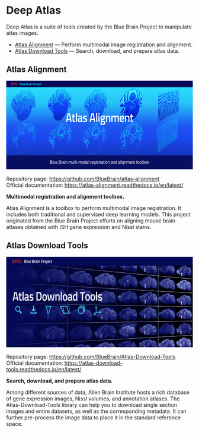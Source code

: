 # Deep Atlas

Deep Atlas is a suite of tools created by the Blue Brain Project to manipulate atlas images. 
- [Atlas Alignment](#atlalign) — Perform multimodal image registration and alignment.
- [Atlas Download Tools](#atldld) — Search, download, and prepare atlas data.

## <a name="atlalign"></a> Atlas Alignment

<img src="images/Atlas_Alignment_banner.jpg" height="239" width="598"/>

Repository page: https://github.com/BlueBrain/atlas-alignment <br />
Official documentation: https://atlas-alignment.readthedocs.io/en/latest/

**Multimodal registration and alignment toolbox.**

Atlas Alignment is a toolbox to perform multimodal image registration. It includes both traditional and supervised deep learning models. This project originated from the Blue Brain Project efforts on aligning mouse brain atlases obtained with ISH gene expression and Nissl stains.

## <a name="atldld"></a> Atlas Download Tools

<img src="images/Atlas-Download-Tools-banner.jpg" height="244" width="610"/>

Repository page: https://github.com/BlueBrain/Atlas-Download-Tools <br />
Official documentation: https://atlas-download-tools.readthedocs.io/en/latest/

**Search, download, and prepare atlas data.**

Among different sources of data, Allen Brain Institute hosts a rich database of gene expression images, Nissl volumes, and annotation atlases. The Atlas-Download-Tools library can help you to download single section images and entire datasets, as well as the corresponding metadata. It can further pre-process the image data to place it in the standard reference space.
